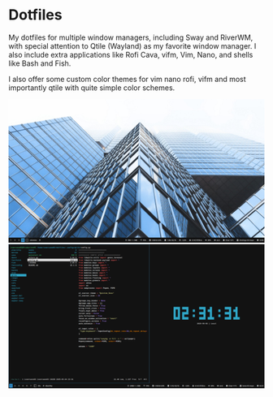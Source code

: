 # Dotfiles

My dotfiles for multiple window managers, including Sway and RiverWM, with special attention to Qtile (Wayland) as my favorite window manager. I also include extra applications like Rofi Cava, vifm, Vim, Nano, and shells like Bash and Fish.

I also offer some custom color themes for vim nano rofi, vifm and most importantly qtile with quite simple color schemes.

![desktop](/images/1746388805.png)
![desktop](/images/1746405091.png)
